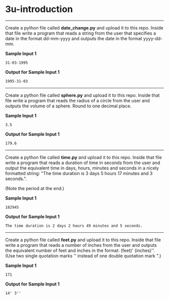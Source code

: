 # 3u-introduction

---

Create a python file called **date_change.py** and upload it to this repo. Inside that file write a program that reads a string from the user that specifies a date in the format dd-mm-yyyy and outputs the date in the format yyyy-dd-mm.

**Sample Input 1**
```
31-03-1995
```

**Output for Sample Input 1**
```
1995-31-03
```
---

Create a python file called **sphere.py** and upload it to this repo. Inside that file write a program that reads the radius of a circle from the user and outputs the volume of a sphere. Round to one decimal place.

**Sample Input 1**
```
3.5
```

**Output for Sample Input 1**
```
179.6
```
---

Create a python file called **time.py** and upload it to this repo. Inside that file write a program that reads a duration of time in seconds from the user and output the equivalent time in days, hours, minutes and seconds in a nicely formatted string: "The time duration is 3 days 5 hours 17 minutes and 3 seconds.".

(Note the period at the end.)

**Sample Input 1**
```
182945
```

**Output for Sample Input 1**
```
The time duration is 2 days 2 hours 49 minutes and 5 seconds.
```
---

Create a python file called **feet.py** and upload it to this repo. Inside that file write a program that reads a number of inches from the user and outputs the equivalent number of feet and inches in the format: (feet)' (inches)''. (Use two single quotation marks '' instead of one double quotation mark ".)

**Sample Input 1**
```
171
```

**Output for Sample Input 1**
```
14' 3''
```
